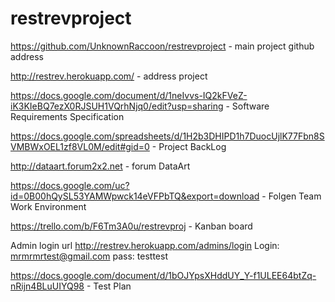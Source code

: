 # restrevproject
https://github.com/UnknownRaccoon/restrevproject - main project github address

http://restrev.herokuapp.com/ - address project 

https://docs.google.com/document/d/1neIvvs-IQ2kFVeZ-iK3KIeBQ7ezX0RJSUH1VQrhNjq0/edit?usp=sharing  - Software Requirements Specification

https://docs.google.com/spreadsheets/d/1H2b3DHIPD1h7DuocUjlK77Fbn8SVMBWxOEL1zf8VL0M/edit#gid=0 - Project BackLog

http://dataart.forum2x2.net - forum DataArt

https://docs.google.com/uc?id=0B00hQySL53YAMWpwck14eVFPbTQ&export=download -  Folgen Team Work Environment

https://trello.com/b/F6Tm3A0u/restrevproj - Kanban board

Admin login url http://restrev.herokuapp.com/admins/login
Login: mrmrmrtest@gmail.com
pass: testtest

https://docs.google.com/document/d/1bOJYpsXHddUY_Y-f1ULEE64btZq-nRijn4BLuUIYQ98 - Test Plan
